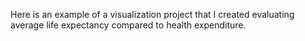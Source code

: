 Here is an example of a visualization project that I created evaluating average life expectancy compared to health expenditure.
